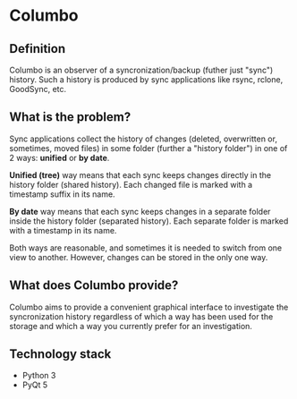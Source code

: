 # Columbo
## Definition
Columbo is an observer of a syncronization/backup (futher just "sync") history. Such a history is produced by sync applications like rsync, rclone, GoodSync, etc.

## What is the problem?
Sync applications collect the history of changes (deleted, overwritten or, sometimes, moved files) in some folder (further a "history folder") in one of 2 ways: **unified** or **by date**.

**Unified (tree)** way means that each sync keeps changes directly in the history folder (shared history). Each changed file is marked with a timestamp suffix in its name.

**By date** way means that each sync keeps changes in a separate folder inside the history folder (separated history). Each separate folder is marked with a timestamp in its name.

Both ways are reasonable, and sometimes it is needed to switch from one view to another. However, changes can be stored in the only one way.

## What does Columbo provide?
Columbo aims to provide a convenient graphical interface to investigate the syncronization history regardless of which a way has been used for the storage and which a way you currently prefer for an investigation.

## Technology stack
+ Python 3
+ PyQt 5